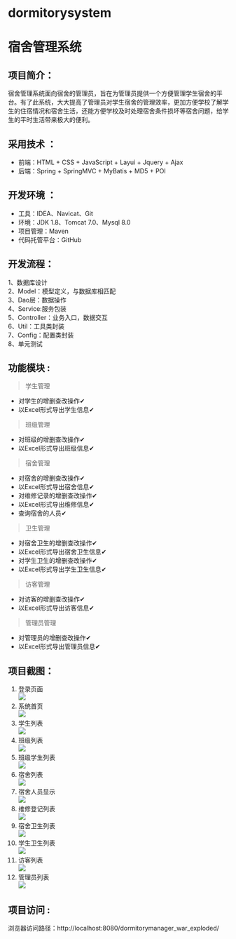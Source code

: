# dormitorysystem

# 宿舍管理系统

## 项目简介：

宿舍管理系统面向宿舍的管理员，旨在为管理员提供一个方便管理学生宿舍的平台。有了此系统，大大提高了管理员对学生宿舍的管理效率，更加方便学校了解学生的住宿情况和宿舍生活，还能方便学校及时处理宿舍条件损坏等宿舍问题，给学生的平时生活带来极大的便利。


## 采用技术 ： 
- 前端：HTML + CSS + JavaScript + Layui + Jquery + Ajax
- 后端：Spring + SpringMVC + MyBatis + MD5 + POI

## 开发环境 ：
- 工具：IDEA、Navicat、Git
- 环境：JDK 1.8、Tomcat 7.0、Mysql 8.0
- 项目管理：Maven
- 代码托管平台：GitHub

## 开发流程：  
1、数据库设计  
2、Model：模型定义，与数据库相匹配  
3、Dao层：数据操作  
4、Service:服务包装  
5、Controller：业务入口，数据交互   
6、Util：工具类封装   
7、Config：配置类封装    
8、单元测试    


## 功能模块 :  

> 学生管理

- 对学生的增删查改操作✔
- 以Excel形式导出学生信息✔

> 班级管理  

- 对班级的增删查改操作✔
- 以Excel形式导出班级信息✔

> 宿舍管理

- 对宿舍的增删查改操作✔
- 以Excel形式导出宿舍信息✔
- 对维修记录的增删查改操作✔
- 以Excel形式导出维修信息✔
- 查询宿舍的人员✔

> 卫生管理

- 对宿舍卫生的增删查改操作✔
- 以Excel形式导出宿舍卫生信息✔
- 对学生卫生的增删查改操作✔
- 以Excel形式导出学生卫生信息✔

> 访客管理

- 对访客的增删查改操作✔
- 以Excel形式导出访客信息✔

> 管理员管理

- 对管理员的增删查改操作✔
- 以Excel形式导出管理员信息✔


## 项目截图：

1. 登录页面  
![](https://img-blog.csdnimg.cn/2021031719292531.png?x-oss-process=image/watermark,type_ZmFuZ3poZW5naGVpdGk,shadow_10,text_aHR0cHM6Ly9ibG9nLmNzZG4ubmV0L3dlaXhpbl80MzU0ODMxMA==,size_16,color_FFFFFF,t_70)
2. 系统首页  
![](https://img-blog.csdnimg.cn/20210317193816812.png?x-oss-process=image/watermark,type_ZmFuZ3poZW5naGVpdGk,shadow_10,text_aHR0cHM6Ly9ibG9nLmNzZG4ubmV0L3dlaXhpbl80MzU0ODMxMA==,size_16,color_FFFFFF,t_70)
3. 学生列表  
![](https://img-blog.csdnimg.cn/20210317192923654.png?x-oss-process=image/watermark,type_ZmFuZ3poZW5naGVpdGk,shadow_10,text_aHR0cHM6Ly9ibG9nLmNzZG4ubmV0L3dlaXhpbl80MzU0ODMxMA==,size_16,color_FFFFFF,t_70)
4. 班级列表  
![](https://img-blog.csdnimg.cn/20210317192923914.png?x-oss-process=image/watermark,type_ZmFuZ3poZW5naGVpdGk,shadow_10,text_aHR0cHM6Ly9ibG9nLmNzZG4ubmV0L3dlaXhpbl80MzU0ODMxMA==,size_16,color_FFFFFF,t_70)
5. 班级学生列表  
![](https://img-blog.csdnimg.cn/20210317192924440.png?x-oss-process=image/watermark,type_ZmFuZ3poZW5naGVpdGk,shadow_10,text_aHR0cHM6Ly9ibG9nLmNzZG4ubmV0L3dlaXhpbl80MzU0ODMxMA==,size_16,color_FFFFFF,t_70)
6. 宿舍列表  
![](https://img-blog.csdnimg.cn/20210317192924778.png?x-oss-process=image/watermark,type_ZmFuZ3poZW5naGVpdGk,shadow_10,text_aHR0cHM6Ly9ibG9nLmNzZG4ubmV0L3dlaXhpbl80MzU0ODMxMA==,size_16,color_FFFFFF,t_70)
7. 宿舍人员显示  
![](https://img-blog.csdnimg.cn/20210317192924913.png?x-oss-process=image/watermark,type_ZmFuZ3poZW5naGVpdGk,shadow_10,text_aHR0cHM6Ly9ibG9nLmNzZG4ubmV0L3dlaXhpbl80MzU0ODMxMA==,size_16,color_FFFFFF,t_70)
8. 维修登记列表  
![](https://img-blog.csdnimg.cn/20210317192924923.png?x-oss-process=image/watermark,type_ZmFuZ3poZW5naGVpdGk,shadow_10,text_aHR0cHM6Ly9ibG9nLmNzZG4ubmV0L3dlaXhpbl80MzU0ODMxMA==,size_16,color_FFFFFF,t_70)
9. 宿舍卫生列表  
![](https://img-blog.csdnimg.cn/20210317192924921.png?x-oss-process=image/watermark,type_ZmFuZ3poZW5naGVpdGk,shadow_10,text_aHR0cHM6Ly9ibG9nLmNzZG4ubmV0L3dlaXhpbl80MzU0ODMxMA==,size_16,color_FFFFFF,t_70)
10. 学生卫生列表  
![](https://img-blog.csdnimg.cn/20210317192924926.png?x-oss-process=image/watermark,type_ZmFuZ3poZW5naGVpdGk,shadow_10,text_aHR0cHM6Ly9ibG9nLmNzZG4ubmV0L3dlaXhpbl80MzU0ODMxMA==,size_16,color_FFFFFF,t_70)
11. 访客列表  
![](https://img-blog.csdnimg.cn/20210317192924803.png?x-oss-process=image/watermark,type_ZmFuZ3poZW5naGVpdGk,shadow_10,text_aHR0cHM6Ly9ibG9nLmNzZG4ubmV0L3dlaXhpbl80MzU0ODMxMA==,size_16,color_FFFFFF,t_70)
12. 管理员列表  
![](https://img-blog.csdnimg.cn/20210317192924915.png?x-oss-process=image/watermark,type_ZmFuZ3poZW5naGVpdGk,shadow_10,text_aHR0cHM6Ly9ibG9nLmNzZG4ubmV0L3dlaXhpbl80MzU0ODMxMA==,size_16,color_FFFFFF,t_70)



## 项目访问 :  
浏览器访问路径：http://localhost:8080/dormitorymanager_war_exploded/
